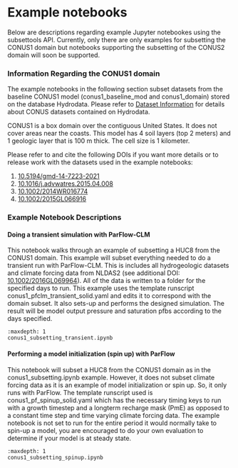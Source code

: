 Example notebooks
=================

Below are descriptions regarding example Jupyter notebookes using the subsettools API. Currently, only there are only examples for subsetting the CONUS1 domain but notebooks supporting the subsetting of the CONUS2 domain will soon be supported. 

### Information Regarding the CONUS1 domain

The example notebooks in the following section subset datasets from the baseline CONUS1 model (conus1_baseline_mod and conus1_domain) stored on the database Hydrodata. 
Please refer to [Dataset Information](https://hydroframe-ml.github.io/readthedocs/tables/dataset.html) for details about CONUS datasets contained on Hydrodata.

CONUS1 is a box domain over the contiguous United States. It does not cover areas near the coasts. This model has 4 soil layers (top 2 meters) and 1 geologic layer that is 100 m thick. The cell size is 1 kilometer. 

Please refer to and cite the following DOIs if you want more details or to release work with the datasets used in the example notebooks:
1. [10.5194/gmd-14-7223-2021](https://gmd.copernicus.org/articles/14/7223/2021/)
2. [10.1016/j.advwatres.2015.04.008](https://www.sciencedirect.com/science/article/pii/S0309170815000822)
3. [10.1002/2014WR016774](https://agupubs.onlinelibrary.wiley.com/doi/full/10.1002/2014WR016774)
4. [10.1002/2015GL066916](https://agupubs.onlinelibrary.wiley.com/doi/full/10.1002/2015GL066916)  

### Example Notebook Descriptions

#### Doing a transient simulation with ParFlow-CLM

This notebook walks through an example of subsetting a HUC8 from the CONUS1 domain. This example will subset everything needed to do a transient run with ParFlow-CLM. 
This is includes all hydrogeologic datasets and climate forcing data from NLDAS2 (see additional DOI: [10.1002/2016GL069964](https://agupubs.onlinelibrary.wiley.com/doi/full/10.1002/2016GL069964)). All of the data is written to a folder for the specified days to run. This example uses the template runscript conus1_pfclm_transient_solid.yaml and edits it to correspond with the domain subset. It also sets-up and performs the designed simulation. The result will be model output pressure and saturation pfbs according to the days specified.

```{toctree}
:maxdepth: 1
conus1_subsetting_transient.ipynb
```

#### Performing a model initialization (spin up) with ParFlow

This notebook will subset a HUC8 from the CONUS1 domain as in the conus1_subsetting.ipynb example. However, it does not subset climate forcing data as it is an example of model initialization or spin up. So, it only runs with ParFlow. The template runscript used is conus1_pf_spinup_solid.yaml which has the necessary timing keys to run with a growth timestep and a longterm recharge mask (PmE) as opposed to a constant time step and time varying climate forcing data. The example notebook is not set to run for the entire period it would normally take to spin-up a model, you are encouraged to do your own evaluation to determine if your model is at steady state. 

```{toctree}
:maxdepth: 1
conus1_subsetting_spinup.ipynb
```

